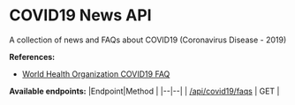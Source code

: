 # COVID19 News API

A collection of news and FAQs about COVID19 (Coronavirus Disease - 2019)

**References:**

- [World Health Organization COVID19 FAQ](https://www.who.int/news-room/q-a-detail/q-a-coronaviruses)

**Available endpoints:**
|Endpoint|Method |
|--|--|
| [/api/covid19/faqs](http://covid19-news.herokuapp.com/api/covid19/faqs) | GET |
